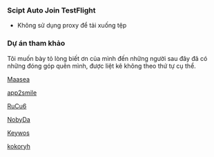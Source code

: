 ### Scipt Auto Join TestFlight

- Không sử dụng proxy để tải xuống tệp

### Dự án tham khảo

Tôi muốn bày tỏ lòng biết ơn của mình đến những người sau đây đã có những đóng góp quên mình, được liệt kê không theo thứ tự cụ thể.

[Maasea](https://github.com/Maasea/sgmodule)

[app2smile](https://github.com/app2smile/rules)

[RuCu6](https://github.com/RuCu6/QuanX)

[NobyDa](https://github.com/NobyDa)

[Keywos](https://github.com/Keywos)

[kokoryh](https://github.com/kokoryh/Script/tree/master/Surge/module)

